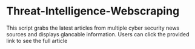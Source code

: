 # Threat-Intelligence-Webscraping
This script grabs the latest articles from multiple cyber security news sources and displays glancable information. Users can click the provided link to see the full article
